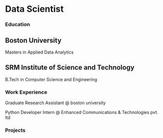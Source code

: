# Data Scientist

### Education
## Boston University
Masters in Applied Data Analytics

## SRM Institute of Science and Technology
B.Tech in Computer Science and Engineering

### Work Experience
Graduate Research Assistant @ boston university

Python Developer Intern @ Enhanced Communications & Technologies pvt. ltd


### Projects
